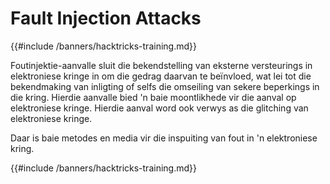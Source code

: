 # Fault Injection Attacks

{{#include /banners/hacktricks-training.md}}

Foutinjektie-aanvalle sluit die bekendstelling van eksterne versteurings in elektroniese kringe in om die gedrag daarvan te beïnvloed, wat lei tot die bekendmaking van inligting of selfs die omseiling van sekere beperkings in die kring. Hierdie aanvalle bied 'n baie moontlikhede vir die aanval op elektroniese kringe. Hierdie aanval word ook verwys as die glitching van elektroniese kringe.

Daar is baie metodes en media vir die inspuiting van fout in 'n elektroniese kring.

{{#include /banners/hacktricks-training.md}}
